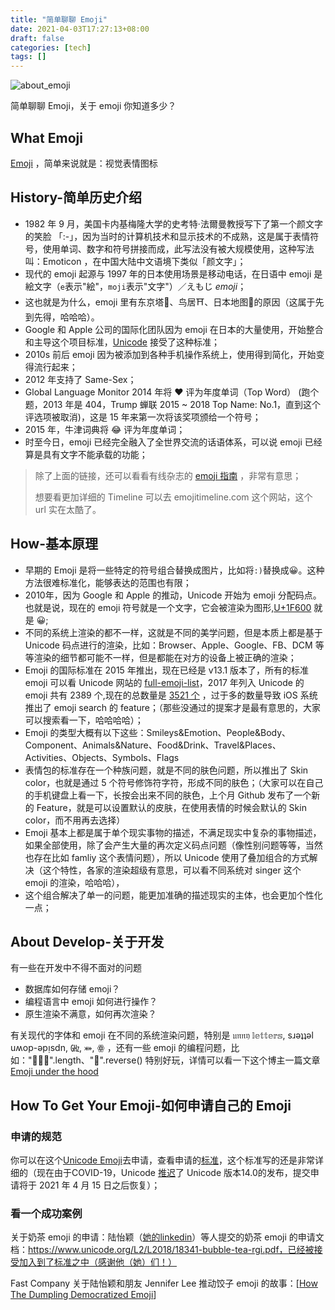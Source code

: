 ```yaml
---
title: "简单聊聊 Emoji"
date: 2021-04-03T17:27:13+08:00
draft: false
categories: [tech]
tags: []
---
```


![about_emoji](/blog/images/about_emoji.jpg)


简单聊聊 Emoji，关于 emoji 你知道多少？
<!--more-->


## What Emoji

[Emoji](https://zh.wikipedia.org/w/index.php?title=Emoji&redirect=no) ，简单来说就是：视觉表情图标


## History-简单历史介绍

- 1982 年 9 月，美国卡内基梅隆大学的史考特·法爾曼教授写下了第一个颜文字的笑脸 「:-」，因为当时的计算机技术和显示技术的不成熟，这是属于表情符号，使用单词、数字和符号拼接而成，此写法没有被大规模使用，这种写法叫：Emoticon ，在中国大陆中文语境下类似「颜文字」；
- 现代的 emoji 起源与 1997 年的日本使用场景是移动电话，在日语中 emoji 是絵文字（`e`表示"絵"，`moji`表示"文字"）／えもじ *emoji*；
- 这也就是为什么，emoji 里有东京塔🗼、鸟居⛩️、日本地图🗾的原因（这属于先到先得，哈哈哈）。
- Google 和 Apple 公司的国际化团队因为 emoji 在日本的大量使用，开始整合和主导这个项目标准，[Unicode](https://home.unicode.org/) 接受了这种标准；
- 2010s 前后 emoji 因为被添加到各种手机操作系统上，使用得到简化，开始变得流行起来；
- 2012 年支持了 Same-Sex；
- Global Language Monitor 2014 年将 :heart: 评为年度单词（Top Word） (跑个题，2013 年是 404，Trump 蝉联 2015 ~ 2018 Top Name: No.1，直到这个评选项被取消)，这是 15 年来第一次将该奖项颁给一个符号；
- 2015 年，牛津词典将 :joy: 评为年度单词；
- 时至今日，emoji 已经完全融入了全世界交流的话语体系，可以说 emoji 已经算是具有文字不能承载的功能；

> 除了上面的链接，还可以看看有线杂志的 [emoji 指南](https://www.wired.com/story/guide-emoji/) ，非常有意思；
>
> 想要看更加详细的 Timeline 可以去 emojitimeline.com 这个网站，这个 url 实在太酷了。


## How-基本原理

- 早期的 Emoji 是将一些特定的符号组合替换成图片，比如将`:)`替换成😀。这种方法很难标准化，能够表达的范围也有限；
- 2010年，因为 Google 和 Apple 的推动，Unicode 开始为 emoji 分配码点。也就是说，现在的 emoji 符号就是一个文字，它会被渲染为图形,[U+1F600](http://www.unicode.org/emoji/charts/full-emoji-list.html#1f600) 就是 😀;
- 不同的系统上渲染的都不一样，这就是不同的美学问题，但是本质上都是基于 Unicode 码点进行的渲染，比如：Browser、Apple、Google、FB、DCM 等等渲染的细节都可能不一样，但是都能在对方的设备上被正确的渲染；
- Emoji 的国际标准在 2015 年推出，现在已经是 v13.1 版本了，所有的标准 emoji 可以看 Unicode 网站的 [full-emoji-list](http://www.unicode.org/emoji/charts/full-emoji-list.html)，2017 年列入 Unicode 的 emoji 共有 2389 个,现在的总数量是 [3521 个](http://www.unicode.org/emoji/charts/emoji-counts.html) ，过于多的数量导致 iOS 系统推出了 emoji search 的 feature；（那些没通过的提案才是最有意思的，大家可以搜索看一下，哈哈哈哈）；
- Emoji 的类型大概有以下这些：Smileys&Emotion、People&Body、Component、Animals&Nature、Food&Drink、Travel&Places、Activities、Objects、Symbols、Flags
- 表情包的标准存在一个种族问题，就是不同的肤色问题，所以推出了 Skin color，也就是通过 5 个符号修饰符字符，形成不同的肤色；（大家可以在自己的手机键盘上看一下，长按会出来不同的肤色，上个月 Github 发布了一个新的 Feature，就是可以设置默认的皮肤，在使用表情的时候会默认的 Skin color，而不用再去选择）
- Emoji 基本上都是属于单个现实事物的描述，不满足现实中复杂的事物描述，如果全部使用，除了会产生大量的再次定义码点问题（像性别问题等等，当然也存在比如 famliy 这个表情问题），所以 Unicode 使用了叠加组合的方式解决（这个特性，各家的渲染超级有意思，可以看不同系统对 singer 这个 emoji 的渲染，哈哈哈），
- 这个组合解决了单一的问题，能更加准确的描述现实的主体，也会更加个性化一点；


## About Develop-关于开发

有一些在开发中不得不面对的问题

- 数据库如何存储 emoji？
- 编程语言中 emoji 如何进行操作？
- 原生渲染不满意，如何再次渲染？

有关现代的字体和 emoji 在不同的系统渲染问题，特别是 𝔲𝔫𝔫𝔶 𝕝𝕖𝕥𝕥𝕖𝕣𝕤, sɹǝʇʇǝl uʍop-ǝpᴉsdn, ㎓,  ⤘,  ꙮ ，还有一些 emoji 的编程问题，比如："🤦🏼‍♂️".length、":middle_finger:".reverse() 特别好玩，详情可以看一下这个博主一篇文章 [Emoji under the hood](https://tonsky.me/blog/emoji/)

## How To Get Your Emoji-如何申请自己的 Emoji

### 申请的规范

你可以在这个[Unicode Emoji](https://www.unicode.org/emoji/techindex.html)去申请，查看申请的[标准](http://unicode.org/emoji/proposals.html)，这个标准写的还是非常详细的（现在由于COVID-19，Unicode [推迟](http://blog.unicode.org/2020/04/unicode-140-delayed-for-6-months.html)了 Unicode 版本14.0的发布，提交申请将于 2021 年 4 月 15 日之后恢复）；

### 看一个成功案例

关于奶茶 emoji 的申请：陆怡颖（[她的linkedin](https://www.linkedin.com/in/yiyinglu)）等人提交的奶茶 emoji 的申请文档：https://www.unicode.org/L2/L2018/18341-bubble-tea-rgi.pdf，已经被接受加入到了标准之中（感谢他（她）们！）

Fast Company 关于陆怡颖和朋友 Jennifer Lee 推动饺子 emoji 的故事：[[How The Dumpling Democratized Emoji](https://www.fastcompany.com/90136118/how-the-dumpling-democratized-emoji)]
